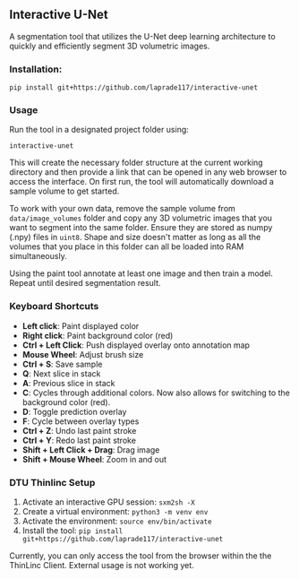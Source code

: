 ## Interactive U-Net

A segmentation tool that utilizes the U-Net deep learning architecture to quickly and efficiently segment 3D volumetric images.

### Installation:

`pip install git+https://github.com/laprade117/interactive-unet`

### Usage

Run the tool in a designated project folder using:

`interactive-unet`

This will create the necessary folder structure at the current working directory and then provide a link that can be opened in any web browser to access the interface. On first run, the tool will automatically download a sample volume to get started.

To work with your own data, remove the sample volume from `data/image_volumes` folder and copy any 3D volumetric images that you want to segment into the same folder. Ensure they are stored as numpy (.npy) files in `uint8`. Shape and size doesn't matter as long as all the volumes that you place in this folder can all be loaded into RAM simultaneously.

Using the paint tool annotate at least one image and then train a model. Repeat until desired segmentation result.

### Keyboard Shortcuts

- **Left click**: Paint displayed color
- **Right click**: Paint background color (red)
- **Ctrl + Left Click**: Push displayed overlay onto annotation map
- **Mouse Wheel**: Adjust brush size
- **Ctrl + S**: Save sample
- **Q**: Next slice in stack
- **A**: Previous slice in stack
- **C**: Cycles through additional colors. Now also allows for switching to the background color (red).
- **D**: Toggle prediction overlay
- **F**: Cycle between overlay types
- **Ctrl + Z**: Undo last paint stroke
- **Ctrl + Y**: Redo last paint stroke
- **Shift + Left Click + Drag**: Drag image
- **Shift + Mouse Wheel**: Zoom in and out

### DTU Thinlinc Setup

1. Activate an interactive GPU session:
   `sxm2sh -X`
2. Create a virtual environment:
   `python3 -m venv env`
3. Activate the environment:
   `source env/bin/activate`
4. Install the tool:
   `pip install git+https://github.com/laprade117/interactive-unet`

Currently, you can only access the tool from the browser within the the ThinLinc Client. External usage is not working yet.
